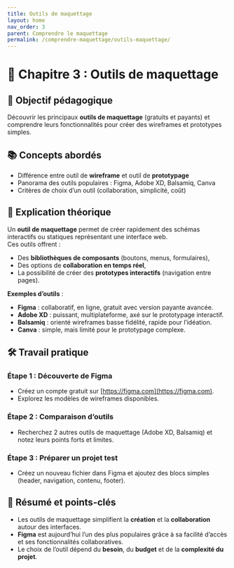 ```yaml
---
title: Outils de maquettage
layout: home
nav_order: 3
parent: Comprendre le maquettage
permalink: /comprendre-maquettage/outils-maquettage/
---
```


# 📘 Chapitre 3 : Outils de maquettage

## 🎯 Objectif pédagogique  
Découvrir les principaux **outils de maquettage** (gratuits et payants) et comprendre leurs fonctionnalités pour créer des wireframes et prototypes simples.

## 📚 Concepts abordés  
- Différence entre outil de **wireframe** et outil de **prototypage**  
- Panorama des outils populaires : Figma, Adobe XD, Balsamiq, Canva  
- Critères de choix d’un outil (collaboration, simplicité, coût)

## 🧠 Explication théorique  
Un **outil de maquettage** permet de créer rapidement des schémas interactifs ou statiques représentant une interface web.  
Ces outils offrent :  
- Des **bibliothèques de composants** (boutons, menus, formulaires),  
- Des options de **collaboration en temps réel**,  
- La possibilité de créer des **prototypes interactifs** (navigation entre pages).  

**Exemples d’outils** :  
- **Figma** : collaboratif, en ligne, gratuit avec version payante avancée.  
- **Adobe XD** : puissant, multiplateforme, axé sur le prototypage interactif.  
- **Balsamiq** : orienté wireframes basse fidélité, rapide pour l’idéation.  
- **Canva** : simple, mais limité pour le prototypage complexe.

## 🛠 Travail pratique  
### Étape 1 : Découverte de Figma  
- Créez un compte gratuit sur [https://figma.com](https://figma.com).  
- Explorez les modèles de wireframes disponibles.

### Étape 2 : Comparaison d’outils  
- Recherchez 2 autres outils de maquettage (Adobe XD, Balsamiq) et notez leurs points forts et limites.

### Étape 3 : Préparer un projet test  
- Créez un nouveau fichier dans Figma et ajoutez des blocs simples (header, navigation, contenu, footer).

## 🧾 Résumé et points-clés  
- Les outils de maquettage simplifient la **création** et la **collaboration** autour des interfaces.  
- **Figma** est aujourd’hui l’un des plus populaires grâce à sa facilité d’accès et ses fonctionnalités collaboratives.  
- Le choix de l’outil dépend du **besoin**, du **budget** et de la **complexité du projet**.
